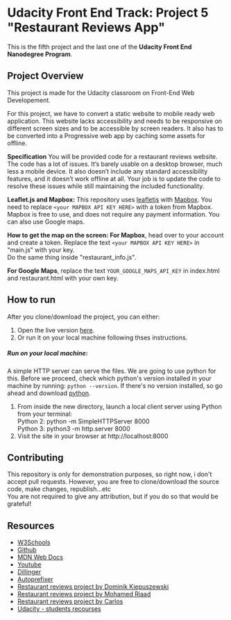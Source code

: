 # Udacity Front End Track: Project 5 "Restaurant Reviews App"

This is the fifth project and the last one of the **Udacity Front End Nanodegree Program**.

## Project Overview

This project is made for the Udacity classroom on Front-End Web Developement.

For this project, we have to convert a static website to mobile ready web application. This website lacks accessibility and needs to be responsive on different screen sizes and to be accessible by screen readers. It also has to be converted into a Progressive web app by caching some assets for offline.

**Specification**
You will be provided code for a restaurant reviews website. The code has a lot of issues. It’s barely usable on a desktop browser, much less a mobile device. It also doesn’t include any standard accessibility features, and it doesn’t work offline at all. Your job is to update the code to resolve these issues while still maintaining the included functionality.

**Leaflet.js and Mapbox:**
This repository uses [leafletjs](https://leafletjs.com/) with [Mapbox](https://www.mapbox.com/). You need to replace `<your MAPBOX API KEY HERE>` with a token from Mapbox. Mapbox is free to use, and does not require any payment information. You can also use Google maps.

**How to get the map on the screen:**
**For Mapbox**, head over to your account and create a token. Replace the text `<your MAPBOX API KEY HERE>` in "main.js" with your key.  
Do the same thing inside "restaurant_info.js".

**For Google Maps**, replace the text `YOUR_GOOGLE_MAPS_API_KEY` in index.html and restaurant.html with your own key.

## How to run

After you clone/download the project, you can either:
1. Open the live version [here]().
2. Or run it on your local machine following thses instructions.

##### Run on your local machine:

A simple HTTP server can serve the files. We are going to use python for this. Before we proceed, check which python's version installed in your machine by running: `python --version`. If there's no version installed, so go ahead and download [python](https://www.python.org/downloads/).

1. From inside the new directory, launch a local client server using Python from your terminal:  
    Python 2: python -m SimpleHTTPServer 8000  
    Python 3: python3 -m http.server 8000
2. Visit the site in your browser at http://localhost:8000

## Contributing

This repository is only for demonstration purposes, so right now, i don't accept pull requests. However, you are free to clone/download the source code, make changes, republish...etc  
You are not required to give any attribution, but if you do so that would be grateful!

## Resources

* [W3Schools](https://www.w3schools.com/)
* [Github](https://github.com/)
* [MDN Web Docs](https://developer.mozilla.org/)
* [Youtube](https://www.youtube.com)
* [Dillinger](https://dillinger.io/)
* [Autoprefixer](https://autoprefixer.github.io/)
* [Restaurant reviews project by Dominik Kiepuszewski](https://github.com/dominicom/restaurant-review-app)
* [Restaurant reviews project by Mohamed Riaad](https://www.youtube.com/watch?v=jsGs9z7TuyY)
* [Restaurant reviews project by Carlos](https://www.youtube.com/watch?v=tyVQW2PkFk4&feature=youtu.be)
* [Udacity - students recourses](https://bit.ly/2OqsoZq)
